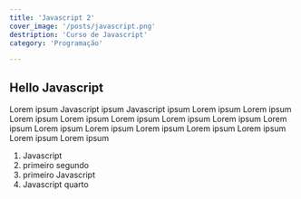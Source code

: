 ```yaml
---
title: 'Javascript 2'
cover_image: '/posts/javascript.png'
destription: 'Curso de Javascript'
category: 'Programação'

---
```

## Hello Javascript

Lorem ipsum Javascript ipsum Javascript ipsum Lorem ipsum Lorem ipsum Lorem ipsum Lorem ipsum Lorem ipsum Lorem ipsum Lorem ipsum Lorem ipsum Lorem ipsum Lorem ipsum Lorem ipsum Lorem ipsum Lorem ipsum Lorem ipsum Lorem ipsum 

1. Javascript
1. primeiro segundo
1. primeiro Javascript
1. Javascript quarto